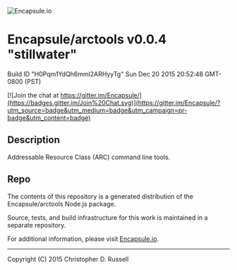 ![Encapsule.io](https://encapsule.io/images/blue-burst-encapsule.io-logo-251x64.png "Encapsule.io")

# Encapsule/arctools v0.0.4 "stillwater"

Build ID "H0Pqm1YdQh6mml2ARHyyTg" Sun Dec 20 2015 20:52:48 GMT-0800 (PST)

[![Join the chat at https://gitter.im/Encapsule/](https://badges.gitter.im/Join%20Chat.svg)](https://gitter.im/Encapsule/?utm_source=badge&utm_medium=badge&utm_campaign=pr-badge&utm_content=badge)

## Description

Addressable Resource Class (ARC) command line tools.

## Repo

The contents of this repository is a generated distribution of the Encapsule/arctools Node.js package.

Source, tests, and build infrastructure for this work is maintained in a separate repository.

For additional information, please visit [Encapsule.io](https://encapsule.io).

<hr>

Copyright (C) 2015 Christopher D. Russell
